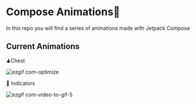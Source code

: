 # Compose Animations🚀

In this repo you will find a series of animations made with Jetpack Compose

## Current Animations

♟Chest

![ezgif com-optimize](https://user-images.githubusercontent.com/17813148/120201260-88d26380-c225-11eb-9bb1-a9595533b698.gif)


:page_facing_up: Indicators

![ezgif com-video-to-gif-5](https://user-images.githubusercontent.com/17813148/120201649-f54d6280-c225-11eb-8522-dbe6726fa004.gif)



